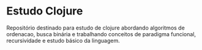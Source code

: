 # Estudo Clojure
 Repositório destinado para estudo de clojure abordando algoritmos de ordenacao, busca binária e trabalhando conceitos de paradigma funcional, recursividade e estudo básico da linguagem.
